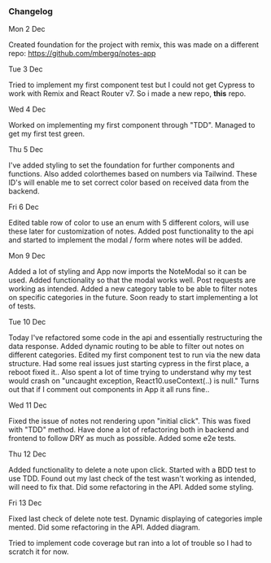 ### Changelog

Mon 2 Dec

Created foundation for the project with remix, this was made on a different repo:
https://github.com/mbergq/notes-app

Tue 3 Dec

Tried to implement my first component test but I could not get Cypress to work with
Remix and React Router v7. So i made a new repo, **this** repo.

Wed 4 Dec

Worked on implementing my first component through "TDD". Managed to get my
first test green.

Thu 5 Dec

I've added styling to set the foundation for further components and functions. Also
added colorthemes based on numbers via Tailwind. These ID's will enable me to set
correct color based on received data from the backend.

Fri 6 Dec

Edited table row of color to use an enum with 5 different colors, will use these
later for customization of notes. Added post functionality to the api and started
to implement the modal / form where notes will be added.

Mon 9 Dec

Added a lot of styling and App now imports the NoteModal so it can be used. Added
functionality so that the modal works well. Post requests are working as intended.
Added a new category table to be able to filter notes on specific
categories in the future. Soon ready to start implementing a lot of tests.

Tue 10 Dec

Today I've refactored some code in the api and essentially restructuring the data response.
Added dynamic routing to be able to filter out notes on different categories. Edited
my first component test to run via the new data structure. Had some real issues just starting
cypress in the first place, a reboot fixed it.. Also spent a lot of time trying to understand
why my test would crash on "uncaught exception, React10.useContext(..) is null." Turns out
that if I comment out <Link /> components in App it all runs fine..

Wed 11 Dec

Fixed the issue of notes not rendering upon "initial click". This was fixed with "TDD" method.
Have done a lot of refactoring both in backend and frontend to follow DRY as much as possible.
Added some e2e tests.

Thu 12 Dec

Added functionality to delete a note upon click. Started with a BDD test to use TDD.
Found out my last check of the test wasn't working as intended, will need to fix that.
Did some refactoring in the API. Added some styling.

Fri 13 Dec

Fixed last check of delete note test. Dynamic displaying of categories imple
mented. Did some refactoring in the API. Added diagram. 

Tried to implement code coverage but ran into a lot of trouble so I had 
to scratch it for now.
